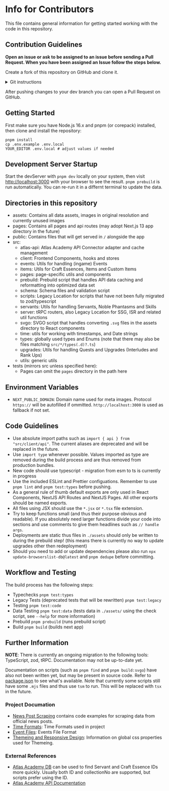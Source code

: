 # Info for Contributors

This file contains general information for getting started working with the code in this repository.

## Contribution Guidelines

**Open an issue or ask to be assigned to an issue before sending a Pull Request. When you have been assigned an Issue follow the steps below.**

Create a fork of this repository on GitHub and clone it.

<details>
<summary>Git instructions</summary>

### Add upstream remote:

```shell
git remote add upstream git@github.com/mitsunee/fgo-timers.git
git fetch upstream
```

### Updating your fork:

```shell
git fetch upstream
git checkout main
git rebase upstream/main
git push -u origin main
pnpm install
```

### Creating a branch

(replace BRANCH_NAME accordingly):

```shell
git branch BRANCH_NAME
git checkout BRANCH_NAME
git push -u origin BRANCH_NAME
```

### Rebasing dev branch:

```shell
git checkout BRANCH_NAME
git fetch upstream
git rebase upstream/main # follow instructions if merge conflicts appear
```

</details>

After pushing changes to your dev branch you can open a Pull Request on GitHub.

## Getting Started

First make sure you have Node.js 16.x and pnpm (or corepack) installed, then clone and install the repository:

```shell
pnpm install
cp .env.example .env.local
YOUR_EDITOR .env.local # adjust values if needed
```

## Development Server Startup

Start the devServer with `pnpm dev` locally on your system, then visit [http://localhost:3000](http://localhost:3000) with your browser to see the result. `pnpm prebuild` is run automatically. You can re-run it in a differnt terminal to update the data.

## Directories in this repository

- assets: Contains all data assets, images in original resolution and currently unused images
- pages: Contains all pages and api routes (may adopt Next.js 13 app directory in the future)
- public: Contains files that will get served in `/` alongside the app
- src:
  - atlas-api: Atlas Academy API Connector adapter and cache management
  - client: Frontend Components, hooks and stores
  - events: Utils for handling (ingame) Events
  - items: Utils for Craft Essences, Items and Custom Items
  - pages: page-specific utils and components
  - prebuild: Prebuild script that handles API data caching and reformatting into optimized data set
  - schema: Schema files and validation script
  - scripts: Legacy Location for scripts that have not been fully migrated to zod/typescript
  - servants: Utils for handling Servants, Noble Phantasms and Skills
  - server: tRPC routers, also Legacy Location for SSG, ISR and related util functions
  - svgo: SVGO script that handles converting `.svg` files in the assets directory to React components
  - time: utils for working with timestamps, and Date strings
  - types: globally used types and Enums (note that there may also be files matching `src/*/types(.d)?.ts`)
  - upgrades: Utils for handling Quests and Upgrades (Interludes and Rank Ups)
  - utils: generic utils
- tests (mirrors src unless specified here):
  - Pages can omit the `pages` directory in the path here

## Environment Variables

- `NEXT_PUBLIC_DOMAIN`: Domain name used for meta images. Protocol `https://` will be autofilled if ommitted. `http://localhost:3000` is used as fallback if not set.

## Code Guidelines

- Use absolute import paths such as `import { api } from "src/client/api"`. The current aliases are deprecated and will be replaced in the future.
- Use `import type` whenever possible. Values imported as type are removed during the build process and are thus removed from production bundles.
- New code should use typescript - migration from esm to ts is currently in progress
- Use the included ESLint and Prettier configuations. Remember to use `pnpm lint` and `pnpm test:types` before pushing.
- As a general rule of thumb default exports are only used in React Components, NextJS API Routes and NextJS Pages. All other exports should be named exports.
- All files using JSX should use the `*.jsx` or `*.tsx` file extension.
- Try to keep functions small (and thus their purpose obvious and readable). If you absolutely need larger functions divide your code into sections and use comments to give them headlines such as `// handle args`.
- Deployments are static thus files in `./assets` should only be written to during the prebuild step! (this means there is currently no way to update upgrades other then redeployment)
- Should you need to add or update dependencies please also run `npx update-browserslist-db@latest` and `pnpm dedupe` before committing.

## Workflow and Testing

The build process has the following steps:

- Typechecks `pnpm test:types`
- Legacy Tests (deprecated tests that will be rewritten) `pnpm test:legacy`
- Testing `pnpm test:code`
- Data Testing `pnpm test:data` (tests data in `./assets/` using the check script, see `--help` for more information)
- Prebuild `pnpm prebuild` (runs prebuild script)
- Build `pnpm build` (builds next app)

## Further Information

**NOTE**: There is currently an ongoing migration to the following tools: TypeScript, zod, tRPC. Documentation may not be up-to-date yet.

Documentation on scripts (such as `pnpm find` and `pnpm build:svgo`) have also not been written yet, but may be present in source code. Refer to [package.json](../package.json) to see what's available. Note that currently some scripts still have some `.mjs` files and thus use `tsm` to run. This will be replaced with `tsx` in the future.

### Project Documation

- [News Post Scraping](news-post-scraping.md) contains code examples for scraping data from official news posts.
- [Time Formats](./data/time-formats.md): Time Formats used in project
- [Event Files](./data/events.md): Events File Format
- [Themeing and Responsive Design](./theme.md): Information on global css properties used for Themeing.

### External References

- [Atlas Academy DB](https://apps.atlasacademy.io/db/) can be used to find Servant and Craft Essence IDs more quickly. Usually both ID and collectionNo are supported, but scripts prefer using the ID.
- [Atlas Academy API Documentation](https://api.atlasacademy.io/docs#/)
